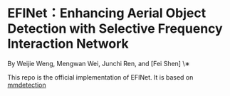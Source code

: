 # EFINet：Enhancing Aerial Object Detection with Selective Frequency Interaction Network

By Weijie Weng, Mengwan Wei, Junchi Ren, and [Fei Shen] \∗

This repo is the official implementation of EFINet. It is based on [mmdetection](https://github.com/open-mmlab/mmdetection)
